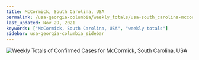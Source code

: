 ```yaml
---
title: McCormick, South Carolina, USA
permalink: /usa-georgia-columbia/weekly_totals/usa-south_carolina-mccormick-weekly_totals.html
last_updated: Nov 29, 2021
keywords: ["McCormick, South Carolina, USA", "weekly totals"]
sidebar: usa-georgia-columbia_sidebar
---
```


![Weekly Totals of Confirmed Cases for McCormick, South Carolina, USA](/covid_tracker/images/graphs/usa-south_carolina-mccormick-weekly_totals_graph.png)
